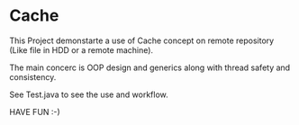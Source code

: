 # Cache

This Project demonstarte a use of Cache concept on remote repository (Like file in HDD or a remote machine).

The main concerc is OOP design and generics along with thread safety and consistency.

See Test.java to see the use and workflow.

HAVE FUN :-)
